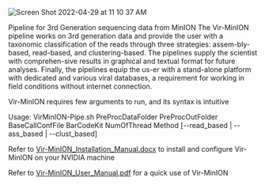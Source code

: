 ![Screen Shot 2022-04-29 at 11 10 37 AM](https://user-images.githubusercontent.com/65239532/165880443-6ef5406d-d026-4315-a41e-71703255d58b.png)

Pipeline for 3rd Generation sequencing data from MinION
The Vir-MinION pipeline works on 3rd generation data and provide the user with a taxonomic classification of the reads through three strategies: assem-bly-based, read-based, and clustering-based. The pipelines supply the scientist with comprehen-sive results in graphical and textual format for future analyses. Finally, the pipelines equip the us-er with a stand-alone platform with dedicated and various viral databases, a requirement for working in field conditions without internet connection.

Vir-MinION requires few arguments to run, and its syntax is intuitive

Usage: VirMinION-Pipe.sh PreProcDataFolder PreProcOutFolder BaseCallConfFile BarCodeKit NumOfThread Method [--read_based | --ass_based | --clust_based]

Refer to [Vir-MinION_Installation_Manual.docx](https://github.com/emiliomastriani/Vir-MinION/files/8587942/Vir-MinION_Installation_Manual.docx) to install and configure Vir-MinION on your NVIDIA machine

Refer to [Vir-MinION_User_Manual.pdf](https://github.com/emiliomastriani/Vir-MinION/files/8588323/Vir-MinION_User_Manual.pdf) for a quick use of Vir-MinION

